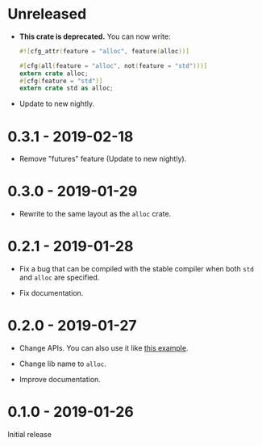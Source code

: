 # Unreleased

* **This crate is deprecated.** You can now write:

  ```rust
  #![cfg_attr(feature = "alloc", feature(alloc))]

  #[cfg(all(feature = "alloc", not(feature = "std")))]
  extern crate alloc;
  #[cfg(feature = "std")]
  extern crate std as alloc;
  ```

* Update to new nightly.

# 0.3.1 - 2019-02-18

* Remove "futures" feature (Update to new nightly).

# 0.3.0 - 2019-01-29

* Rewrite to the same layout as the `alloc` crate.

# 0.2.1 - 2019-01-28

* Fix a bug that can be compiled with the stable compiler when both `std` and `alloc` are specified.

* Fix documentation.

# 0.2.0 - 2019-01-27

* Change APIs. You can also use it like [this example](https://github.com/taiki-e/alloc-shim/tree/v0.2.0/examples/std-shim).

* Change lib name to `alloc`.

* Improve documentation.

# 0.1.0 - 2019-01-26

Initial release
